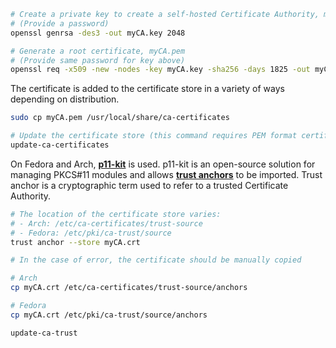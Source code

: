 ```sh title="Create self-hosted Certificate Authority"
# Create a private key to create a self-hosted Certificate Authority, myCA.key
# (Provide a password)
openssl genrsa -des3 -out myCA.key 2048

# Generate a root certificate, myCA.pem
# (Provide same password for key above)
openssl req -x509 -new -nodes -key myCA.key -sha256 -days 1825 -out myCA.pem
```

The certificate is added to the certificate store in a variety of ways depending on distribution.

```sh title="Ubuntu"
sudo cp myCA.pem /usr/local/share/ca-certificates

# Update the certificate store (this command requires PEM format certificates only)
update-ca-certificates
```

On Fedora and Arch, [**p11-kit**](https://github.com/p11-glue/p11-kit/) is used.
p11-kit is an open-source solution for managing PKCS#11 modules and allows [**trust anchors**](https://csrc.nist.gov/glossary/term/trust_anchor) to be imported.
Trust anchor is a cryptographic term used to refer to a trusted Certificate Authority.

```sh title="Write certificate to certificate store"
# The location of the certificate store varies:
# - Arch: /etc/ca-certificates/trust-source
# - Fedora: /etc/pki/ca-trust/source
trust anchor --store myCA.crt

# In the case of error, the certificate should be manually copied

# Arch
cp myCA.crt /etc/ca-certificates/trust-source/anchors

# Fedora
cp myCA.crt /etc/pki/ca-trust/source/anchors

update-ca-trust
```